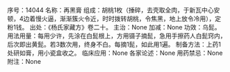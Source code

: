 序号：14044
名称：再黑膏
组成：胡桃1枚（捶碎，去壳取全肉，于新瓦中心安顿，4边着慢火逼，渐渐簇火令近，时时拨转胡桃，令焦黑，地上放令冷用），定粉1钱。
出处：《杨氏家藏方》卷二十。
主治：None
加减：None
功效：乌髭。
用法用量：每用少许，先涂在白髭根上，方用镊子摘髭，急用手擦药人白髭窍内，后次即出黄髭。若3数次用，终身不白。每摘1髭，如此用1遍。
制备方法：上药1处研如膏，用小瓷盒收之。
临床应用：None
各家论述：None
用药禁忌：None
附注：None
